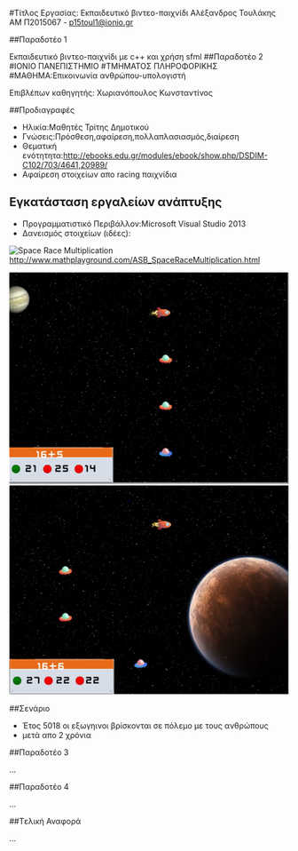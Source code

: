 
#Τίτλος Εργασίας: Εκπαιδευτικό βιντεο-παιχνίδι
Αλέξανδρος Τουλάκης ΑΜ Π2015067 - p15toul1@ionio.gr

##Παραδοτέο 1

Εκπαιδευτικό βιντεο-παιχνίδι με c++ και χρήση sfml 
##Παραδοτέο 2
#ΙΟΝΙΟ ΠΑΝΕΠΙΣΤΗΜΙΟ
#ΤΜΗΜΑΤΟΣ ΠΛΗΡΟΦΟΡΙΚΗΣ
#ΜΑΘΗΜΑ:Επικοινωνία ανθρώπου-υπολογιστή

Επιβλέπων καθηγητής: Χωριανόπουλος Κωνσταντίνος 


##Προδιαγραφές

* Ηλικία:Μαθητές Τρίτης Δημοτικού
* Γνώσεις:Πρόσθεση,αφαίρεση,πολλαπλασιασμός,διαίρεση
* Θεματική ενότητητα:http://ebooks.edu.gr/modules/ebook/show.php/DSDIM-C102/703/4641,20989/
* Αφαίρεση στοιχείων απο racing παιχνίδια


## Εγκατάσταση εργαλείων ανάπτυξης

* Προγραμματιστικό Περιβάλλον:Microsoft Visual Studio 2013
* Δανεισμός στοιχείων  (ιδέες):

![Space Race Multiplication](SpaceRaceMultiplication.jpg)
http://www.mathplayground.com/ASB_SpaceRaceMultiplication.html

![Πρωτότυπο 1](SpaceRaceShooting1.png)
![Πρωτότυπο 2](SpaceRaceShooting2.png)

##Σενάριο

* Έτος 5018 οι εξωγηινοι βρίσκονται σε  πόλεμο με τους ανθρώπους
* μετά απο 2 χρόνια 

##Παραδοτέο 3

...

##Παραδοτέο 4

...

##Tελική Αναφορά

...
